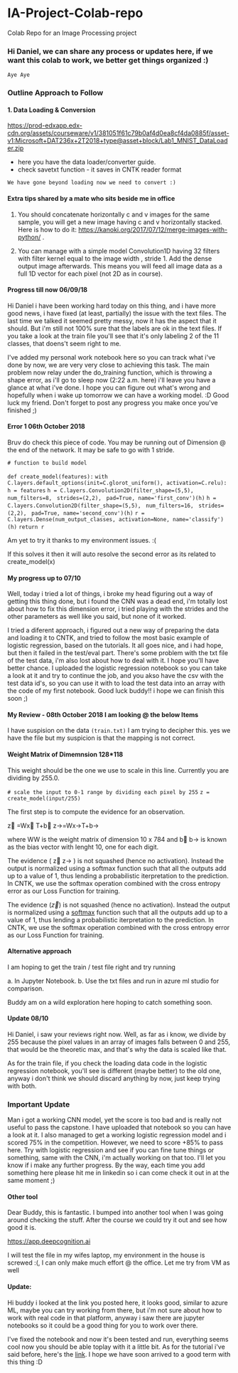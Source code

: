 # IA-Project-Colab-repo
Colab Repo for an Image Processing project


### Hi Daniel, we can share any process or updates here, if we want this colab to work, we better get things organized :)

`Aye Aye`


### Outline Approach to Follow

#### 1. Data Loading & Conversion

https://prod-edxapp.edx-cdn.org/assets/courseware/v1/381051f61c79b0af4d0ea8cf4da0885f/asset-v1:Microsoft+DAT236x+2T2018+type@asset+block/Lab1_MNIST_DataLoader.zip 

- here you have the data loader/converter guide.
- check savetxt function - it saves in CNTK reader format

`We have gone beyond loading now we need to convert :)`

#### Extra tips shared by a mate who sits beside me in office
 
 1. You should concatenate horizontally c and v images for the same sample, you will get a new image having c and v horizontally stacked. Here is how to do it: https://kanoki.org/2017/07/12/merge-images-with-python/ .    
 
 2. You can manage with a simple model Convolution1D having 32 filters with filter kernel equal to the image width , stride 1.  Add the dense output image afterwards. This means you will feed all image data as a full 1D vector for each pixel (not 2D as in course).    

#### Progress till now 06/09/18

Hi Daniel i have been working hard today on this thing, and i have more good news, i have fixed (at least, partially) the issue with the text files. The last time we talked it seemed pretty messy, now it has the aspect that it should. But i'm still not 100% sure that the labels are ok in the text files. If you take a look at the train file you'll see that it's only labeling 2 of the 11 classes, that doens't seem right to me.

I've added my personal work notebook here so you can track what i've done by now, we are very very close to achieving this task. The main problem now relay under the do_training function, which is throwing a shape error, as i'll go to sleep now (2:22 a.m. here) i'll leave you have a glance at what i've done. I hope you can figure out what's wrong and hopefully when i wake up tomorrow we can have a working model. :D Good luck my friend. Don't forget to post any progress you make once you've finished ;)

#### Error 1  06th October 2018
Bruv do check this piece of code. You may be running out of Dimension @ the end of the network. It may be safe to go with 1 stride.

`# function to build model`

`def create_model(features):`
    `with C.layers.default_options(init=C.glorot_uniform(), activation=C.relu):`
            `h = features`
            `h = C.layers.Convolution2D(filter_shape=(5,5), `
                                       `num_filters=8, `
                                       `strides=(2,2), `
                                       `pad=True, name='first_conv')(h)`
            `h = C.layers.Convolution2D(filter_shape=(5,5), `
                                       `num_filters=16, `
                                       `strides=(2,2), `
                                       `pad=True, name='second_conv')(h)`
            `r = C.layers.Dense(num_output_classes, activation=None, name='classify')(h)`
            `return r`
           
 Am yet to try it thanks to my environment issues. :(
 
 
 If this solves it then it will auto resolve the second error as its related to create_model(x)


#### My progress up to 07/10

Well, today i tried a lot of things, i broke my head figuring out a way of getting this thing done, but i found the CNN was a dead end, i'm totally lost about how to fix this dimension error, i tried playing with the strides and the other parameters as well like you said, but none of it worked.

I tried a diferent approach, i figured out a new way of preparing the data and loading it to CNTK, and tried to follow the most basic example of logistic regression, based on the tutorials. It all goes nice, and i had hope, but then it failed in the test/eval part. There's some problem with the txt file of the test data, i'm also lost about how to deal with it. I hope you'll have better chance. I uploaded the logistic regression notebook so you can take a look at it and try to continue the job, and you akso have the csv with the test data id's, so you can use it with to load the test data into an array with the code of my first notebook. Good luck buddy!! i hope we can finish this soon ;)

#### My Review   -  08th October 2018 I am looking @ the below Items
I have suspision on the data `(train.txt)` I am trying to decipher this. yes we have the file but my suspicion is that the mapping is not correct.
#### Weight Matrix of Dimemnsion 128*118 
This weight should be the one we use to scale in this line. Currently you are dividing by 255.0.

`# scale the input to 0-1 range by dividing each pixel by 255`
`z = create_model(input/255)`

The first step is to compute the evidence for an observation.

z⃗ =Wx⃗ T+b⃗ 
z→=Wx→T+b→
 
where  WW  is the weight matrix of dimension 10 x 784 and  b⃗ b→  is known as the bias vector with lenght 10, one for each digit.

The evidence ( z⃗ z→ ) is not squashed (hence no activation). Instead the output is normalized using a softmax function such that all the outputs add up to a value of 1, thus lending a probabilistic iterpretation to the prediction. In CNTK, we use the softmax operation combined with the cross entropy error as our Loss Function for training. 

The evidence ($\vec{z}$) is not squashed (hence no activation). Instead the output is normalized using a [softmax](https://en.wikipedia.org/wiki/Softmax_function) function such that all the outputs add up to a value of 1, thus lending a probabilistic iterpretation to the prediction. In CNTK, we use the softmax operation combined with the cross entropy error as our Loss Function for training.

#### Alternative approach
I am hoping to get the train / test file right and try running 

 a. In Jupyter Notebook.
 b. Use the txt files and run in azure ml studio for comparison.

Buddy am on a wild exploration here hoping to catch something soon.


#### Update 08/10

Hi Daniel, i saw your reviews right now. Well, as far as i know, we divide by 255 because the pixel values in an array of images falls between 0 and 255, that would be the theoretic max, and that's why the data is scaled like that.

As for the train file, if you check the loading data code in the logistic regression notebook, you'll see is different (maybe better) to the old one, anyway i don't think we should discard anything by now, just keep trying with both. 

### Important Update

Man i got a working CNN model, yet the score is too bad and is really not useful to pass the capstone. I have uploaded that notebook so you can have a look at it. I also managed to get a working logistic regression model and i scored 75% in the competition. However, we need to score +85% to pass here. Try with logistic regression and see if you can fine tune things or something, same with the CNN, i'm actually working on that too. I'll let you know if i make any further progress. By the way, each time you add something here please hit me in linkedin so i can come check it out in at the same moment ;)

#### Other tool
Dear Buddy, this is fantastic. I bumped into another tool when I was going around checking the stuff. After the course we could try it out and see how good it is.

https://app.deepcognition.ai


I will test the file in my wifes laptop, my environment in the house is screwed :(, I can only make much effort @ the office. Let me try from VM as well

#### Update:

Hi buddy i looked at the link you posted here, it looks good, similar to azure ML, maybe you can try working from there, but i'm not sure about how to work with real code in that platform, anyway i saw there are jupyter notebooks so it could be a good thing for you to work over there.

I've fixed the notebook and now it's been tested and run, everything seems cool now you should be able toplay with it a little bit. As for the tutorial i've said before, here's the [link](http://adventuresinmachinelearning.com/microsoft-cntk-tutorial/). I hope we have soon arrived to a good term with this thing :D

